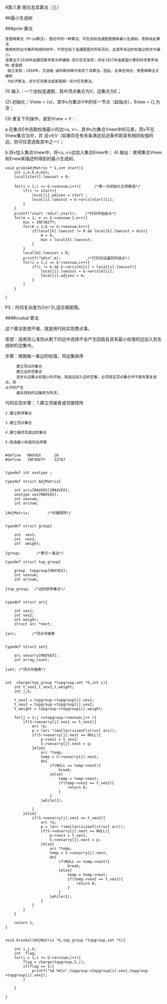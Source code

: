 #第八章 图论及其算法（三）

##最小生成树

###prim 算法

    普里姆算法（Prim算法），图论中的一种算法，可在加权连通图里搜索最小生成树。意即由此算法
    搜索到的边子集所构成的树中，不但包括了连通图里的所有顶点，且其所有边的权值之和亦为最小。
    该算法于1930年由捷克数学家沃伊捷赫·亚尔尼克发现；并在1957年由美国计算机科学家罗伯特·普里姆
     独立发现；1959年，艾兹格·迪科斯彻再次发现了该算法。因此，在某些场合，普里姆算法又被称
     为DJP算法、亚尔尼克算法或普里姆－亚尔尼克算法。    

(1).输入：一个加权连通图，其中顶点集合为V，边集合为E；

(2).初始化：Vnew = {x}，其中x为集合V中的任一节点（起始点），Enew = {},为空；

(3).重复下列操作，直到Vnew = V：

a.在集合E中选取权值最小的边<u, v>，其中u为集合Vnew中的元素，而v不在Vnew集合当中，并
且v∈V（如果存在有多条满足前述条件即具有相同权值的边，则可任意选取其中之一）；

b.将v加入集合Vnew中，将<u, v>边加入集合Enew中；
4).输出：使用集合Vnew和Enew来描述所得到的最小生成树。

```
void prim(AdjMatrix * G,int start){
    int i,e,k,m,min;
    local[start].lowcost = 0;

    for(i = 1;i <= G->vexnum;i++){      /*第一次初始化全局数组*/
        if(i != start){
            local[i].adjvex = start ;
            local[i].lowcost = G->arcs[start][i];   
        }
    }
    printf("start :%d\n",start);    /*打印开始结点*/
    for(e = 1; e <= G->vexnum-1;e++){
        min = INFINITY;
        for(k = 1;k <= G->vexnum;k++){
            if(local[k].lowcost != 0 && local[k].lowcost < min){
                m = k;
                min = local[k].lowcost;
            }
        }
        local[m].lowcost = 0;      
        printf("%d\n",m);            /*打印后边遍历的结点*/
        for(i = 1;i <= G->vexnum;i++){
            if(i != m && G->arcs[m][i] < local[i].lowcost){
                local[i].lowcost = G->arcs[m][i];
                local[i].adjvex = m;
            }
        }
    }

}

```

PS：时间复杂度为O(n^2),适合稠密图。

###Kruskal 算法

这个算法思想不难，就是用代码实现费点事。

思想：适用贪心准则从剩下的边中选择不会产生回路且具有最小权值的边加入到生成树的边集中。

步骤：根据每一条边的权值，将边集排序
     
         建立顶点的集合
         建立边的空集合
         逐步从边集从权值小的开始，挑选边加入边的空集，必须保证顶点集合中不能有重复结点，防
    止环的产生
         最后得到的边集即为所求。
              



代码实现步骤：
    1.建立邻接表或邻接矩阵
   
    2.建立排序集合
    
    3.建立顶点集合
    
    4.建立最终完成边的集合
    
    5.挑选最小权值的边序偶


```

#define   MAXVEX      20
#define   INFINITY    32767


typedef int vextype ;

typedef struct AdjMatrix{
    
    int arcs[MAXVEX][MAXVEX];
    vextype vex[MAXVEX];
    int vexnum;
    int arcnum;

}AdjMatrix;        /*邻接矩阵*/


typedef struct group{

    int  vex1;
    int  vex2;
    int  weight;

}group;       /*表示一条边*/

typedef struct top_group{
    
    group  topgroup[MAXVEX];
    int vexnum;
    int arcnum;

}top_group;  /*边的排序集合*/


typedef struct arc{
    
    int vex1;
    int vex2;
    int weight;
    struct arc *next;

}arc;       /*顶点邻接表


typedef struct set{

    arc vexarry[MAXVEX];
    int array_count;

}set; /*顶点邻接表*/


int  charge(top_group *topgroup,set *S,int i){
    int t_vex1,t_vex2,t_weight;
    int j,k;
   
    t_vex1 = topgroup->topgroup[i].vex1;
    t_vex2 = topgroup->topgroup[i].vex2;
    t_weight = topgroup->topgroup[i].weight;
    
    for(j = 1;j <=topgroup->vexnum;j++ ){
        if(S->vexarry[j].vex1 == t_vex1){
            arc *p;
            p = (arc *)malloc(sizeof(struct arc));
            if(S->vexarry[j].next == NULL){
                p->vex1 = t_vex2;
                S->vexarry[j].next = p;
            }else{
                arc *temp;
                temp = S->vexarry[j].next;
                do{
                    if(NULL == temp->next){
                        break;
                    }else{
                        temp = temp->next;
                        if(temp->vex1 == t_vex2){
                            return 0;
                        }
                    }
                }while(1);

            }
        }else{
            if(S->vexarry[j].vex1 == t_vex2){
                arc *p;
                p = (arc *)malloc(sizeof(struct arc));
                if(S->vexarry[j].next == NULL){
                    p->vex1 = t_vex1;
                    S->vexarry[j].next = p;
                }else{
                    arc *temp;
                    temp = S->vexarry[j].next;
                    do{
                        if(NULL == temp->next){
                            break;
                        }else{
                            temp = temp->next;
                            if(temp->vex2 == t_vex1){
                                return 0;
                            }
                        }
                    }while(1);
                }
            }
        }
    }
    
    return 1;
}


void kruskal(AdjMatrix *G,top_group *topgroup,set *S){
    
    int i,j,k;
    int  flag;
    for(i = 1;i <= G->arcnum;i++){
        flag = charge(topgroup,S,i);
        if(flag == 1){
            printf("%d %d\n",topgroup->topgroup[i].vex1,topgroup->topgroup[i].vex2);
        }

    }

}

```
    





